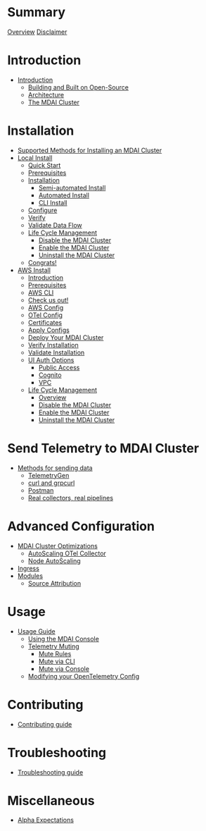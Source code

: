 # Summary
  [Overview](overview.md)
  [Disclaimer](DISCLAIMER.md)

# Introduction
- [Introduction]()
  - [Building and Built on Open-Source](./intro/open-source.md)
  - [Architecture](./intro/architecture/architecture.md)
  - [The MDAI Cluster](./intro/intro.md)

# Installation
- [Supported Methods for Installing an MDAI Cluster](./install/installation.md)
- [Local Install]()
  - [Quick Start](./install/local/quick-start.md)
  - [Prerequisites](./install/local/prerequisites.md)
  - [Installation](./install/local/install.md)
    - [Semi-automated Install](./install/local/semiautomated-install.md)
    - [Automated Install](./install/local/automated-install.md)
    - [CLI Install](./install/local/cli-install.md)
  - [Configure](./install/local/configure.md)
  - [Verify](./install/local/verify.md)
  - [Validate Data Flow](./install/local/validate.md)
  - [Life Cycle Management](./install/local/lifecycle/overview.md)
    - [Disable the MDAI Cluster](./install/local/lifecycle/disable-cluster.md)
    - [Enable the MDAI Cluster](./install/local/lifecycle/enable-cluster.md)
    - [Uninstall the MDAI Cluster](./install/local/lifecycle/uninstall.md)
  - [Congrats!](./install/congrats.md)
- [AWS Install]()
  - [Introduction](./install/aws/start.md)
  - [Prerequisites](./install/aws/prerequisites.md)
  - [AWS CLI](./install/aws/aws-cli.md)
  - [Check us out!](./install/aws/repo.md)
  - [AWS Config](./install/aws/aws-env.md)
  - [OTel Config](./install/aws/otel-config.md)
  - [Certificates](./install/aws/adding-certs.md)
  - [Apply Configs](./install/aws/apply-config.md)
  - [Deploy Your MDAI Cluster](./install/aws/deploy.md)
  - [Verify Installation](./install/aws/verify.md)
  - [Validate Installation](./install/aws/validate.md)
  - [UI Auth Options](./install/aws/ui-auth/options.md)
    - [Public Access](./install/aws/ui-auth/no-auth.md)
    - [Cognito](./install/aws/ui-auth/cognito.md)
    - [VPC](./install/aws/ui-auth/vpc.md)
  - [Life Cycle Management]()
    - [Overview](./install/aws/lifecycle/overview.md)
    - [Disable the MDAI Cluster](./install/aws/lifecycle/disable-cluster.md)
    - [Enable the MDAI Cluster](./install/aws/lifecycle/enable-cluster.md)
    - [Uninstall the MDAI Cluster](./install/aws/lifecycle/destroy-cluster.md)

# Send Telemetry to MDAI Cluster
  - [Methods for sending data](./install/testing/intro.md)
    - [TelemetryGen](./install/testing/telemetrygen.md)
    - [curl and grpcurl](./install/testing/curl_grpcurl.md)
    - [Postman](./install/testing/postman.md)
    - [Real collectors, real pipelines](./install/testing/real_collector_agent.md)

# Advanced Configuration
  - [MDAI Cluster Optimizations](./advanced/advanced.md)
    - [AutoScaling OTel Collector](./advanced/autoscaling/otel-col.md)
    - [Node AutoScaling](./advanced/autoscaling/node-autoscaling.md)
  - [Ingress](./advanced/ingress.md)
  - [Modules]()
    - [Source Attribution](./advanced/modules/datalyzer.md)

# Usage
  - [Usage Guide](./usage/usage.md)
    - [Using the MDAI Console](./usage/console/mdai-console.md)
    - [Telemetry Muting](./usage/console/use-case/muting/intro.md)
      - [Mute Rules](./usage/console/use-case/muting/mute-rules.md)
      - [Mute via CLI](./usage/console/use-case/muting/manual-cli.md)
      - [Mute via Console](./usage/console/use-case/muting/manual-console.md)
    - [Modifying your OpenTelemetry Config](./usage/otel-updates.md)
  
# Contributing
  - [Contributing guide](./contributing.md)

# Troubleshooting
  - [Troubleshooting guide](./troubleshooting.md)

# Miscellaneous
  - [Alpha Expectations](./intro/expectations.md)


<!--
# Usage Guide

- [Installation](./install/install.md)
  - [To an existing k8s cluster](./install/k8s-helm.md)
  - [To a new AWS EKS cluster](./install/k8s-cdk.md)
- [Configuration](./Operation/config.md)
- [Troubleshooting](./troubleshooting.md)



#### Collector requirements

#### Sizing and Scaling


#### Processor Architecture



### Configure
### Install

- Installation instructions for deploying EKS locally or on-premises
- Setup instructions for OpenTelemetry and Prometheus components
- Basic configuration steps

-----------------------------------------------------------------------

## Contributing
- Guidelines for contributing code, documentation, or bug fixes
- Code repository location (e.g., GitHub)
- Contribution guidelines and code review process

## Community Engagement
- Links to community forums, mailing lists, or chat channels
- How to get support (e.g., FAQs, support tickets)
- Opportunities for community involvement

## Risk and Disclaimers
- Potential risks associated with using alpha software
- Disclaimer about stability, data loss, and other issues
- Recommended backup and recovery procedures

## Legal and Licensing
- License information for the alpha release
- Copyright notices and third-party dependencies
- Terms of use for early adopters

## Future Development
- Planned features and improvements for upcoming releases
- Roadmap for transitioning from alpha to alpha/beta stages
- Community feedback integration process

## Glossary
- Definitions of technical terms and acronyms used in the documentation

## Appendices
- Additional resources for testers and contributors
- Release notes for the alpha version
- Frequently Asked Questions (FAQs) specific to the alpha release
-->
